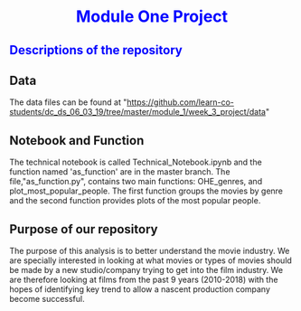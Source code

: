 
<h1 style="color:blue;"><center> Module One Project</center>

  </h1>

<h2 style="color:blue;"> Descriptions of the repository</h2>



## Data
The data files can be found at "https://github.com/learn-co-students/dc_ds_06_03_19/tree/master/module_1/week_3_project/data"



## Notebook and Function
The technical notebook is called Technical_Notebook.ipynb and the function named 'as_function' are in the master branch.
The file,"as_function.py", contains two main functions: OHE_genres, and plot_most_popular_people. The first function groups the movies by genre and the second function provides plots of the most popular people.

## Purpose of our repository
The purpose of this analysis is to better understand the movie industry. We are specially interested in looking at what movies or types of movies should be made by a new studio/company trying to get into the film industry. We are therefore looking at films from the past 9 years (2010-2018) with the hopes of identifying key trend to allow a nascent production company become successful.

